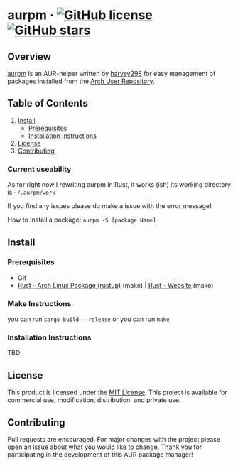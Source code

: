 # aurpm &middot; [![GitHub license](https://img.shields.io/github/license/harvey298/aurpm.svg)](https://github.com/harvey298/aurpm/blob/master/LICENSE) [![GitHub stars](https://img.shields.io/github/stars/harvey298/aurpm.svg)](https://github.com/harvey298/aurpm/stargazers)

## Overview

[aurpm](https://github.com/harvey298/aurpm/) is an AUR-helper written by [harvey298](https://www.github.com/harvey298/) for easy management of packages installed from the [Arch User Repository](https://aur.archlinux.org/).

## Table of Contents

1. [Install](#install)
   - [Prerequisites](#prerequisites)
   - [Installation Instructions](#installation-instructions)
2. [License](#license)
3. [Contributing](#contributing)

### Current useability
As for right now I rewriting aurpm in Rust, it works (ish)
its working directory is `~/.aurpm/work`

If you find any issues please do make a issue with the error message!

How to Install a package:
`aurpm -S [package Name]`

## Install

### Prerequisites

 - Git
 - [Rust - Arch Linux Package (rustup)](https://archlinux.org/packages/community/x86_64/rustup/) (make) | [Rust - Website](https://www.rust-lang.org/) (make)

### Make Instructions

you can run `cargo build --release` or you can run `make`

### Installation Instructions

TBD

## License

This product is licensed under the [MIT License](https://github.com/harvey298/aurpm/blob/main/LICENSE). This project is available for commercial use, modification, distribution, and private use.

## Contributing

Pull requests are encouraged. For major changes with the project please open an issue about what you would like to change. Thank you for participating in the development of this AUR package manager!
